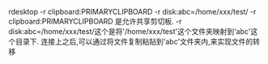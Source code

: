 rdesktop <ip> -r clipboard:PRIMARYCLIPBOARD -r disk:abc=/home/xxx/test/
-r clipboard:PRIMARYCLIPBOARD 是允许共享剪切板.
-r disk:abc=/home/xxx/test/这个是将'/home/xxx/test'这个文件夹映射到'abc'这个目录下.
连接上之后,可以通过将文件复制粘贴到'abc'文件夹内,来实现文件的转移

